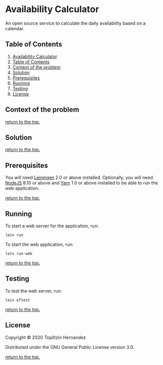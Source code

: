 # Availability Calculator

An open source service to calculate the daily availability based on a calendar.

## Table of Contents

1. [Availability Calculator](#availability-calculator)
1. [Table of Contents](#table-of-contents)
1. [Context of the problem](#context-of-the-problem)
1. [Solution](#solution)
1. [Prerequisites](#prerequisites)
1. [Running](#running)
1. [Testing](#testing)
1. [License](#license)

## Context of the problem



[return to the top.](#table-of-contents)

## Solution



[return to the top.](#table-of-contents)

## Prerequisites

You will need [Leiningen][1] 2.0 or above installed.
Optionally, you will need [NodeJS][2] 8.10 or above and [Yarn][3] 1.0 or above installed to be able to run the web application.

[return to the top.](#table-of-contents)

## Running

To start a web server for the application, run:

    lein run 

To start the web application, run:

    lein run-web

[return to the top.](#table-of-contents)

## Testing

To test the web server, run:

    lein eftest

[return to the top.](#table-of-contents)

## License

Copyright © 2020 Topiltzin Hernández

Distributed under the GNU General Public License version 3.0.

[return to the top.](#table-of-contents)

[1]: https://github.com/technomancy/leiningen
[2]: https://github.com/nodejs/node
[3]: https://github.com/yarnpkg/yarn
